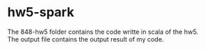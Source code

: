 # hw5-spark

The 848-hw5 folder contains the code writte in scala of the hw5.  
The output file contains the output result of my code.
